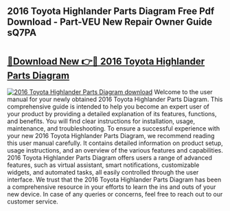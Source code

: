 ## 2016 Toyota Highlander Parts Diagram Free Pdf Download - Part-VEU New Repair Owner Guide sQ7PA

# <h2><a href="http://dfsn9f.blite.top/?on=2016+Toyota+Highlander+Parts+Diagram">🔗Download New 👉🔴 2016 Toyota Highlander Parts Diagram</a></h2>

[![2016 Toyota Highlander Parts Diagram download](https://i.imgur.com/lujVjoI.png)](http://dfsn9f.blite.top/?on=2016+Toyota+Highlander+Parts+Diagram)
Welcome to the user manual for your newly obtained 2016 Toyota Highlander Parts Diagram. This comprehensive guide is intended to help you become an expert user of your product by providing a detailed explanation of its features, functions, and benefits. You will find clear instructions for installation, usage, maintenance, and troubleshooting. To ensure a successful experience with your new 2016 Toyota Highlander Parts Diagram, we recommend reading this user manual carefully. It contains detailed information on product setup, usage instructions, and an overview of the various features and capabilities. 2016 Toyota Highlander Parts Diagram offers users a range of advanced features, such as virtual assistant, smart notifications, customizable widgets, and automated tasks, all easily controlled through the user interface. We trust that the 2016 Toyota Highlander Parts Diagram has been a comprehensive resource in your efforts to learn the ins and outs of your new device. In case of any queries or concerns, feel free to reach out to our customer service.
